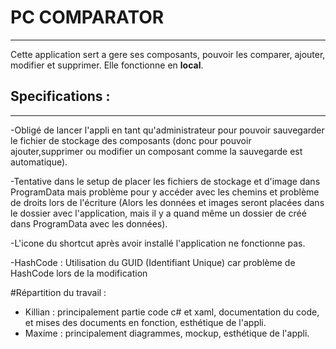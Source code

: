 # PC COMPARATOR
-------------------------------------------------------------------------------------------
Cette application sert a gere ses composants, pouvoir les comparer, ajouter, modifier et supprimer.
Elle fonctionne en **local**.

## Specifications :
-------------------------------------------------------------------------------------------

-Obligé de lancer l'appli en tant qu'administrateur pour pouvoir sauvegarder le fichier de 
stockage des composants (donc pour pouvoir ajouter,supprimer ou modifier un composant comme 
la sauvegarde est automatique).

-Tentative dans le setup de placer les fichiers de stockage et d'image dans ProgramData mais 
problème pour y accéder avec les chemins et problème de droits lors de l'écriture (Alors les 
données et images seront placées dans le dossier avec l'application, mais il y a quand même 
un dossier de créé dans ProgramData avec les données).

-L'icone du shortcut après avoir installé l'application ne fonctionne pas.

-HashCode : Utilisation du GUID (Identifiant Unique) car problème de HashCode lors de la modification



#Répartition du travail :

+ Killian : principalement partie code c# et xaml, documentation du code, et mises des documents en fonction, esthétique de l'appli.
+ Maxime : principalement diagrammes, mockup, esthétique de l'appli.
